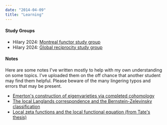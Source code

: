 ```yaml
---
date: "2014-04-09"
title: "Learning"
---
```


#### Study Groups

- Hilary 2024: [Montreal functor study group](/study-groups/montreal-functor)
- Hilary 2024: [Global reciprocity study group](/study-groups/global-reciprocity)

#### Notes

Here are some notes I've written mostly to help with my own understanding on some topics. I've uploaded them on the off chance that another student may find them helpful. Please beware of the many lingering typos and errors that may be present.

- [Emerton's construction of eigenvarieties via completed cohomology](/notes/completed-cohomology.pdf)
- [The local Langlands correspondence and the Bernstein-Zelevinsky classification](/notes/local-langlands.pdf)
- [Local zeta functions and the local functional equation (from Tate's thesis)](/notes/local-zeta-functions.pdf)